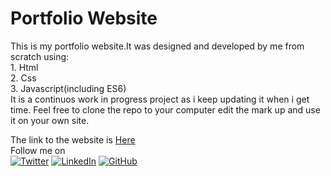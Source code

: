 Portfolio Website
================== 
  This is my portfolio website.It was designed and developed by me from scratch using:  
    1. Html  
    2. Css  
    3. Javascript(including ES6)    
  It is a continuos work in progress project as i keep updating it when i get time. Feel free to clone the repo
  to your computer edit the mark up and use it on your own site.
  
The link to the website is [Here](https://chirchirezra.github.io/portfolio/ "My Website")  
Follow me on  
[![Twitter](https://img.icons8.com/color/48/000000/twitter-circled.png)](https://www.twitter.com/chirie_ezra "Ezra Chirchir")
[![LinkedIn](https://img.icons8.com/color/48/000000/linkedin-circled.png)](https://www.linkedin.com/in/ezra-chirchir-795854152)
[![GitHub](https://img.icons8.com/color/48/000000/github--v1.png)](https://github.com/chirchirezra)
